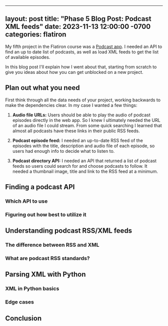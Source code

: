 
---
layout: post
title:  "Phase 5 Blog Post: Podcast XML feeds"
date:   2023-11-13 12:00:00 -0700
categories: flatiron
---

My fifth project in the Flatiron course was a [Podcast app](https://github.com/rendely/phase-5-project-pawdcasts). I needed an API to find an up to date list of podcasts, as well as load XML feeds to get the list of available episodes.

In this blog post I'll explain how I went about that, starting from scratch to give you ideas about how you can get unblocked on a new project.

## Plan out what you need

First think through all the data needs of your project, working backwards to make the dependencies clear. In my case I wanted a few things:

1. **Audio file URLs:** Users should be able to play the audio of podcast episodes directly in the web app. So I knew I ultimately needed the URL of an audio file I could stream. From some quick searching I learned that almost all podcasts have these links in their public RSS feeds.

2. **Podcast episode feed:** I needed an up-to-date RSS feed of the episodes with the title, description and audio file of each episode, so users had enough info to decide what to listen to.

3. **Podcast directory API:** I needed an API that returned a list of podcast feeds so users could search for and choose podcasts to follow. It needed a thumbnail image, title and link to the RSS feed at a minimum.

## Finding a podcast API

### Which API to use

### Figuring out how best to utilize it


## Understanding podcast RSS/XML feeds

### The difference between RSS and XML

### What are podcast RSS standards?

## Parsing XML with Python

### XML in Python basics

### Edge cases

## Conclusion
